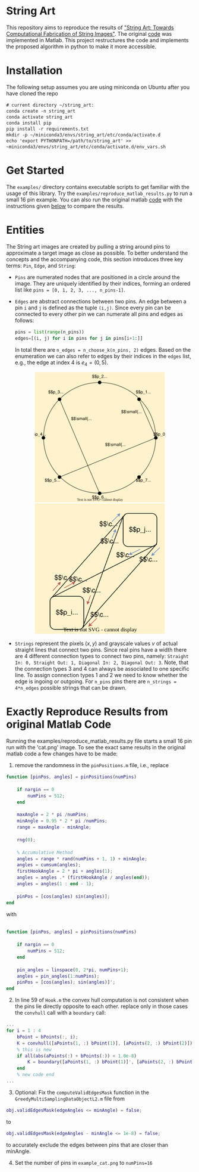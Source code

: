 # String Art
This repository aims to reproduce the results of ["String Art: Towards Computational Fabrication of String Images"](https://www.geometrie.tuwien.ac.at/geom/ig/publications/stringart/stringart.pdf). The original [code](https://github.com/Exception1984/StringArt) was implemented in Matlab. This project restructures the code and implements the proposed algorithm in python to make it more accessible. 

# Installation
The following setup assumes you are using miniconda on Ubuntu after you have cloned the repo
```
# current directory ~/string_art: 
conda create -n string_art
conda activate string_art
conda install pip
pip install -r requirements.txt
mkdir -p ~/miniconda3/envs/string_art/etc/conda/activate.d
echo 'export PYTHONPATH=/path/to/string_art' >> ~miniconda3/envs/string_art/etc/conda/activate.d/env_vars.sh
```

# Get Started
The `examples/` directory contains executable scripts to get familiar with the usage of this library. Try the `examples/reproduce_matlab_results.py` to run a small 16 pin example. You can also run the original matlab [code](https://github.com/Exception1984/StringArt) with the instructions given [below](#exactly-reproduce-results-from-original-matlab-code) to compare the results.

# Entities
The String art images are created by pulling a string around pins to approximate a target image as close as possible. To better understand the concepts and the accompanying code, this section introduces three key terms: `Pin`, `Edge`, and `String`:

- `Pins` are numerated nodes that are positioned in a circle around the image. They are uniquely identified by their indices, forming an ordered list like `pins = [0, 1, 2, 3, ..., n_pins-1]`.

- `Edges` are abstract connections between two pins. An edge between a pin `i` and `j` is defined as the tuple `(i,j)`. Since every pin can be connected to every other pin we can numerate all pins and edges as follows:
    ```python
    pins = list(range(n_pins))
    edges=[(i, j) for i in pins for j in pins[i+1:]]
    ```
    In total there are `n_edges = n_choose_k(n_pins, 2)` edges. Based on the enumeration we can also refer to edges by their indices in the `edges` list, e.g., the edge at index $4$ is $e_4=(0,5)$.

<div align='center'>  
  <img src="docs/pin_and_edge_visualization.svg" width="350" height="350">  <img src="docs/connection_types.svg" width="350" height="350">
</div>

- `Strings` represent the pixels $(x,y)$ and grayscale values $v$ of actual straight lines that connect two pins. Since real pins have a width there are 4 different connection types to connect two pins, namely: `Straight In: 0, Straight Out: 1, Diagonal In: 2, Diagonal Out: 3`. Note, that the connection types $3$ and $4$ can always be associated to one specific line. To assign connection types $1$ and $2$ we need to know whether the edge is ingoing or outgoing. For `n_pins` pins there are `n_strings = 4*n_edges` possible strings that can be drawn. 


# Exactly Reproduce Results from original Matlab Code
Running the examples/reproduce_matlab_results.py file starts a small 16 pin run with the 'cat.png' image. To see the exact same results in the original matlab code a few changes have to be made:

1. remove the randomness in the `pinPositions.m` file, i.e., replace
```matlab
function [pinPos, angles] = pinPositions(numPins)
    
    if nargin == 0
        numPins = 512;
    end
    
    maxAngle = 2 * pi /numPins;
    minAngle = 0.95 * 2 * pi /numPins;
    range = maxAngle - minAngle;
    
    rng(0);
    
    % Accumulative Method
    angles = range * rand(numPins + 1, 1) + minAngle;
    angles = cumsum(angles);
    firstHookAngle = 2 * pi + angles(1);
    angles = angles .* (firstHookAngle / angles(end));
    angles = angles(1 : end - 1);
    
    pinPos = [cos(angles) sin(angles)];
end

```
with
```matlab

function [pinPos, angles] = pinPositions(numPins)
    
    if nargin == 0
        numPins = 512;
    end
    
    pin_angles = linspace(0, 2*pi, numPins+1);
    angles = pin_angles(1:numPins);
    pinPos = [cos(angles); sin(angles)]';
end

```

2. In line 59 of `Hook.m` the convex hull computation is not consistent when the pins lie directly opposite to each other. replace only in those cases the `convhull` call with a `boundary` call: 
```matlab
...
for i = 1 : 4
    bPoint = bPoints(:, i);
    K = convhull([aPoints(1, :) bPoint(1)], [aPoints(2, :) bPoint(2)]);
    % this is new
    if all(abs(aPoints(:) + bPoints(:)) < 1.0e-8)
        K = boundary([aPoints(1, :) bPoint(1)]', [aPoints(2, :) bPoint(2)]');
    end
    % new code end
...
```

3. Optional: Fix the `computeValidEdgesMask` function in the `GreedyMultiSamplingDataObjectL2.m` file from
```matlab
obj.validEdgesMask(edgeAngles <= minAngle) = false;
```
to
```matlab
obj.validEdgesMask(edgeAngles - minAngle <= 1e-8) = false;
```
to accurately exclude the edges between pins that are closer than minAngle.

4. Set the number of pins in `example_cat.png` to `numPins=16`